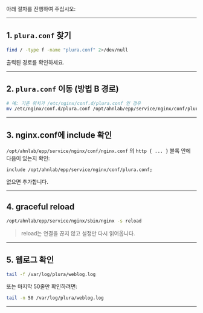 아래 절차를 진행하여 주십시오:

---

## 1. `plura.conf` 찾기

```bash
find / -type f -name "plura.conf" 2>/dev/null
```

출력된 경로를 확인하세요.

---

## 2. `plura.conf` 이동 (방법 B 경로)

```bash
# 예: 기존 위치가 /etc/nginx/conf.d/plura.conf 인 경우
mv /etc/nginx/conf.d/plura.conf /opt/ahnlab/epp/service/nginx/conf/plura.conf
```

---

## 3. nginx.conf에 include 확인

`/opt/ahnlab/epp/service/nginx/conf/nginx.conf` 의 `http { ... }` 블록 안에 다음이 있는지 확인:

```nginx
include /opt/ahnlab/epp/service/nginx/conf/plura.conf;
```

없으면 추가합니다.

---

## 4. graceful reload

```bash
/opt/ahnlab/epp/service/nginx/sbin/nginx -s reload
```

> reload는 연결을 끊지 않고 설정만 다시 읽어옵니다.

---

## 5. 웹로그 확인

```bash
tail -f /var/log/plura/weblog.log
```

또는 마지막 50줄만 확인하려면:

```bash
tail -n 50 /var/log/plura/weblog.log
```

---
